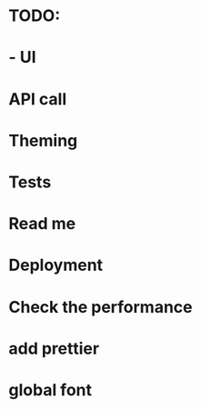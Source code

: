 # TODO:

# - UI

# API call

# Theming

# Tests

# Read me

# Deployment

# Check the performance

# add prettier

# global font

